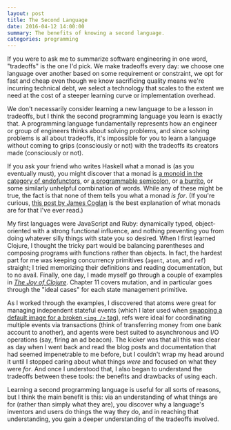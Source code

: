 ```yaml
---
layout: post
title: The Second Language
date: 2016-04-12 14:00:00
summary: The benefits of knowing a second language.
categories: programming
---
```


If you were to ask me to summarize software engineering in one word, "tradeoffs" is the one I'd pick. We make tradeoffs every day: we choose one language over another based on some requirement or constraint, we opt for fast and cheap even though we know sacrificing quality means we're incurring technical debt, we select a technology that scales to the extent we need at the cost of a steeper learning curve or implementation overhead.

We don't necessarily consider learning a new language to be a lesson in tradeoffs, but I think the second programming language you learn is exactly that. A programming language fundamentally represents how an engineer or group of engineers thinks about solving problems, and since solving problems is all about tradeoffs, it's impossible for you to learn a language without coming to grips (consciously or not) with the tradeoffs its creators made (consciously or not).

If you ask your friend who writes Haskell what a monad is (as you eventually must), you might discover that a monad is [a monoid in the category of endofunctors](http://stackoverflow.com/questions/3870088/a-monad-is-just-a-monoid-in-the-category-of-endofunctors-whats-the-issue), or [a programmable semicolon](http://book.realworldhaskell.org/read/monads.html), or [a burrito](http://blog.plover.com/prog/burritos.html), or some similarly unhelpful combination of words. While any of these might be true, the fact is that none of them tells you what a monad _is for_. (If you're curious, [this post by James Coglan](https://blog.jcoglan.com/2011/03/05/translation-from-haskell-to-javascript-of-selected-portions-of-the-best-introduction-to-monads-ive-ever-read/) is the best explanation of what monads are for that I've ever read.)

My first languages were JavaScript and Ruby: dynamically typed, object-oriented with a strong functional influence, and nothing preventing you from doing whatever silly things with state you so desired. When I first learned Clojure, I thought the tricky part would be balancing parentheses and composing programs with functions rather than objects. In fact, the hardest part for me was keeping concurrency primitives (`agent`, `atom`, and `ref`) straight; I tried memorizing their definitions and reading documentation, but to no avail. Finally, one day, I made myself go through a couple of examples in _[The Joy of Clojure](http://www.joyofclojure.com/)_. Chapter 11 covers mutation, and in particular goes through the "ideal cases" for each state management primitive.

As I worked through the examples, I discovered that atoms were great for managing independent stateful events (which I later used when [swapping a default image for a broken `<img />` tag](/programming/clojure/clojurescript/reagent/react/2016/03/04/dead-simple-reagent-components/)), refs were ideal for coordinating multiple events via transactions (think of transferring money from one bank account to another), and agents were best suited to asynchronous and I/O operations (say, firing an ad beacon). The kicker was that all this was clear as day when I went back and read the blog posts and documentation that had seemed impenetrable to me before, but I couldn't wrap my head around it until I stopped caring about what things _were_ and focused on what they were _for_. And once I understood that, I also began to understand the tradeoffs between these tools: the benefits and drawbacks of using each.

Learning a second programming language is useful for all sorts of reasons, but I think the main benefit is this: via an understanding of what things are for (rather than simply what they are), you discover why a language's inventors and users do things the way they do, and in reaching that understanding, you gain a deeper understanding of the tradeoffs involved.
